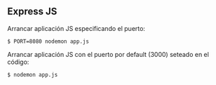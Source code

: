 ## Express JS

Arrancar aplicación JS especificando el puerto:

	$ PORT=8080 nodemon app.js

Arrancar aplicación JS con el puerto por default (3000) seteado en el código:

	$ nodemon app.js
